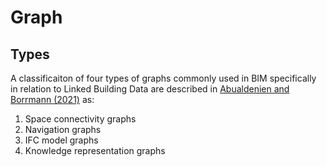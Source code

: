 # Graph

## Types

A classificaiton of four types of graphs commonly used in BIM specifically in relation to Linked Building Data are described in [Abualdenien and Borrmann (2021)](https://mediatum.ub.tum.de/doc/1617940/qdkvt7b3chsszzg087wj0rx4d.2021_abualdenien_CIBw78.pdf) as:

1. Space connectivity graphs
2. Navigation graphs
3. IFC model graphs
4. Knowledge representation graphs
